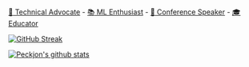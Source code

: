 [:scroll: Technical Advocate](https://www.linkedin.com/in/peckjon/) - [:books: ML Enthusiast](https://algorithmia.com/blog/author/jpeck) - [:movie_camera: Conference Speaker](https://www.youtube.com/playlist?list=PLtKhCBMhTy5WXu7R-LtnaEwU7bIbeLM5-) - [:mortar_board: Educator](https://www.manning.com/liveproject/training-and-deploying-an-ml-model-as-a-microservice?a_aid=peckjon&a_bid=800e1f53)

[![GitHub Streak](https://github-readme-streak-stats.herokuapp.com/?user=peckjon)](https://git.io/streak-stats)

[![Peckjon's github stats](https://github-readme-stats.vercel.app/api?username=peckjon&count_private=true&hide=contribs&show_icons=true)](https://github.com/anuraghazra/github-readme-stats)
